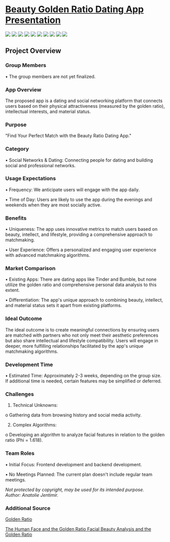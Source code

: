 # [  Beauty Golden Ratio Dating App Presentation  ](https://beauty-ratio-dating-brhueip.gamma.site/)

![](https://github.com/jentimanatol/Presentation/blob/bbbe51f16eded4511e7b5f6da63080d8b9c7dc78/Beauty_Ratio_Dating_App/Find-Your-Perfect-Match-with-the-Beauty-Ratio-Dating-App/1_FindYourPerfectMatchwiththeBeutyRatioDatingApp.png)
![](https://github.com/jentimanatol/Presentation/blob/d49f453b378188a4d8d7607e91be86d621d7793f/Beauty_Ratio_Dating_App/Find-Your-Perfect-Match-with-the-Beauty-Ratio-Dating-App/2_Measuring_Beauty_TheGolden%20RatioPhi1.618.png)
![](https://github.com/jentimanatol/Presentation/blob/d49f453b378188a4d8d7607e91be86d621d7793f/Beauty_Ratio_Dating_App/Find-Your-Perfect-Match-with-the-Beauty-Ratio-Dating-App/3_AssessingIntellectualStatus.png)
![](https://github.com/jentimanatol/Presentation/blob/d49f453b378188a4d8d7607e91be86d621d7793f/Beauty_Ratio_Dating_App/Find-Your-Perfect-Match-with-the-Beauty-Ratio-Dating-App/4_EvaluatingMaterialStatus.png)
![](https://github.com/jentimanatol/Presentation/blob/d49f453b378188a4d8d7607e91be86d621d7793f/Beauty_Ratio_Dating_App/Find-Your-Perfect-Match-with-the-Beauty-Ratio-Dating-App/5_AutomaticPartnerSelection.png)
![](https://github.com/jentimanatol/Presentation/blob/main/Beauty_Ratio_Dating_App/Find-Your-Perfect-Match-with-the-Beauty-Ratio-Dating-App/6_The%20ScienceBehindtheBeautyRatio.png)
![](https://github.com/jentimanatol/Presentation/blob/d49f453b378188a4d8d7607e91be86d621d7793f/Beauty_Ratio_Dating_App/Find-Your-Perfect-Match-with-the-Beauty-Ratio-Dating-App/7_AdvancedAlgorithmsforthePerfectMatch.png)
![](https://github.com/jentimanatol/Presentation/blob/d49f453b378188a4d8d7607e91be86d621d7793f/Beauty_Ratio_Dating_App/Find-Your-Perfect-Match-with-the-Beauty-Ratio-Dating-App/8_PrivacyandDataSecurity.png)
![](https://github.com/jentimanatol/Presentation/blob/d49f453b378188a4d8d7607e91be86d621d7793f/Beauty_Ratio_Dating_App/Find-Your-Perfect-Match-with-the-Beauty-Ratio-Dating-App/9_MonetizationStrategies.png)
![](https://github.com/jentimanatol/Presentation/blob/d49f453b378188a4d8d7607e91be86d621d7793f/Beauty_Ratio_Dating_App/Find-Your-Perfect-Match-with-the-Beauty-Ratio-Dating-App/10_JointheBeautyRatioDatingRevolution.png)





## Project Overview

### Group Members

•	The group members are not yet finalized.

### App Overview

The proposed app is a dating and social networking platform that connects users based on their physical attractiveness (measured by the golden ratio), intellectual interests, and material status.

###  Purpose

"Find Your Perfect Match with the Beauty Ratio Dating App."

###  Category

•	Social Networks & Dating: Connecting people for dating and building social and professional networks.

###  Usage Expectations

•	Frequency: We anticipate users will engage with the app daily.

•	Time of Day: Users are likely to use the app during the evenings and weekends when they are most socially active.

###  Benefits

•	Uniqueness: The app uses innovative metrics to match users based on beauty, intellect, and lifestyle, providing a comprehensive approach to matchmaking.

•	User Experience: Offers a personalized and engaging user experience with advanced matchmaking algorithms.

###  Market Comparison

•	Existing Apps: There are dating apps like Tinder and Bumble, but none utilize the golden ratio and comprehensive personal data analysis to this extent.

•	Differentiation: The app's unique approach to combining beauty, intellect, and material status sets it apart from existing platforms.

###  Ideal Outcome

The ideal outcome is to create meaningful connections by ensuring users are matched with partners who not only meet their aesthetic preferences but also share intellectual and lifestyle compatibility. Users will engage in deeper, more fulfilling relationships facilitated by the app's unique matchmaking algorithms.

### Development Time

•	Estimated Time: Approximately 2-3 weeks, depending on the group size. If additional time is needed, certain features may be simplified or deferred.

###  Challenges

1.	Technical Unknowns:

o	Gathering data from browsing history and social media activity.

2.	Complex Algorithms:

o	Developing an algorithm to analyze facial features in relation to the golden ratio (Phi = 1.618).

### Team Roles

•	Initial Focus: Frontend development and backend development.

•	No Meetings Planned: The current plan doesn't include regular team meetings.








_Not protected by copyright, may be used for its intended purpose._  
_Author: Anatolie Jentimir._

### Additional Source

[ Golden Ratio ](https://en.wikipedia.org/wiki/Golden_ratio)

[ The Human Face and the Golden Ratio ](https://www.goldennumber.net/face/)
[ Facial Beauty Analysis and the Golden Ratio ](https://www.youtube.com/watch?v=kKWV-uU_SoI&t=169s&ab_channel=phimatrix1618)